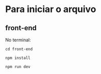 # Para iniciar o arquivo
## front-end
No terminal:
```
cd front-end
```
```
npm install
```
```
npm run dev
```